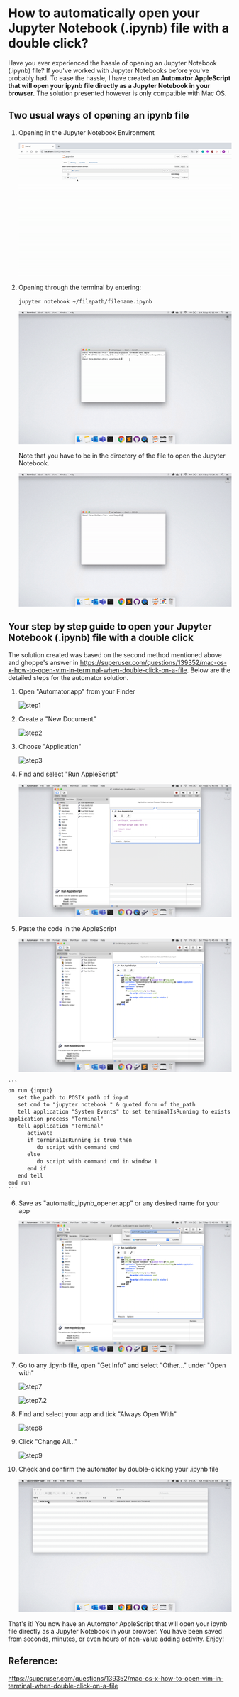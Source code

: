 # How to automatically open your Jupyter Notebook (.ipynb) file with a double click?
Have you ever experienced the hassle of opening an Jupyter Notebook (.ipynb) file? If you've worked with Jupyter Notebooks before you've probably had. To ease the hassle, I have created an **Automator AppleScript that will open your ipynb file directly as a Jupyter Notebook in your browser.** The solution presented however is only compatible with Mac OS.


## Two usual ways of opening an ipynb file
  1. Opening in the Jupyter Notebook Environment
  
      ![jupyter](visuals/jupyter.gif "jupyter")

  2. Opening through the terminal by entering:
      
      ```jupyter notebook ~/filepath/filename.ipynb```
      
      ![terminal_open](visuals/terminal_open.gif "terminal_open")

     Note that you have to be in the directory of the file to open the Jupyter Notebook.
     
      ![wrong_directory](visuals/wrong_directory.gif "wrong_directory")

## Your step by step guide to open your Jupyter Notebook (.ipynb) file with a double click
The solution created was based on the second method mentioned above and ghoppe's answer in https://superuser.com/questions/139352/mac-os-x-how-to-open-vim-in-terminal-when-double-click-on-a-file. Below are the detailed steps for the automator solution.
  1. Open "Automator.app" from your Finder
  
      ![step1](visuals/step1.png "step1")
      
  2. Create a "New Document"
  
      ![step2](visuals/step2.png "step2")
      
  3. Choose "Application"
  
      ![step3](visuals/step3.png "step3")

  4. Find and select "Run AppleScript"
  
      ![step4](visuals/step4.png "step4")

  5. Paste the code in the AppleScript
  
      ![step5](visuals/step5.png "step5")

    ```
    on run {input}
       set the_path to POSIX path of input
       set cmd to "jupyter notebook " & quoted form of the_path
       tell application "System Events" to set terminalIsRunning to exists application process "Terminal"
       tell application "Terminal"
          activate
          if terminalIsRunning is true then
             do script with command cmd
          else
             do script with command cmd in window 1
          end if
       end tell
    end run
    ```

  6. Save as "automatic_ipynb_opener.app" or any desired name for your app
  
      ![step6](visuals/step6.png "step6")

  7. Go to any .ipynb file, open "Get Info" and select "Other..." under "Open with"
  
      ![step7](visuals/step7.png "step7")
      
      ![step7.2](visuals/step7.2.png "step7.2")

  8. Find and select your app and tick "Always Open With"
  
      ![step8](visuals/step8.png "step8")

  9. Click "Change All..."
  
      ![step9](visuals/step9.png "step9")

  10. Check and confirm the automator by double-clicking your .ipynb file
  
      ![automator](visuals/automator.gif "automator")

That's it! You now have an Automator AppleScript that will open your ipynb file directly as a Jupyter Notebook in your browser. You have been saved from seconds, minutes, or even hours of non-value adding activity. Enjoy!

## Reference: 

https://superuser.com/questions/139352/mac-os-x-how-to-open-vim-in-terminal-when-double-click-on-a-file

